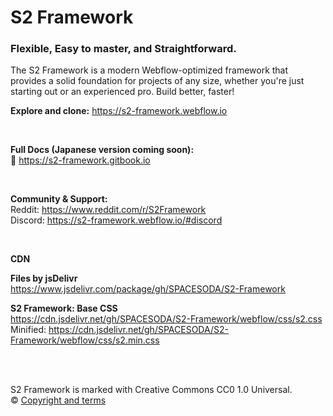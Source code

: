 # S2 Framework

### Flexible, Easy to master, and Straightforward.

The S2 Framework is a modern Webflow-optimized framework that provides a solid foundation for projects of any size, whether you're just starting out or an experienced pro. Build better, faster!

**Explore and clone:** https://s2-framework.webflow.io

<br>

**Full Docs (Japanese version coming soon):** <br>
📘 https://s2-framework.gitbook.io

<br>

**Community & Support:** <br>
Reddit: https://www.reddit.com/r/S2Framework <br>
Discord: https://s2-framework.webflow.io/#discord

<br>

**CDN**

**Files by jsDelivr** <br>
https://www.jsdelivr.com/package/gh/SPACESODA/S2-Framework

**S2 Framework: Base CSS** <br>
https://cdn.jsdelivr.net/gh/SPACESODA/S2-Framework/webflow/css/s2.css <br>
Minified: https://cdn.jsdelivr.net/gh/SPACESODA/S2-Framework/webflow/css/s2.min.css

<br>
<br>

S2 Framework is marked with Creative Commons CC0 1.0 Universal.<br>
© [Copyright and terms](https://s2-framework.gitbook.io/docs/copyright-and-terms)
